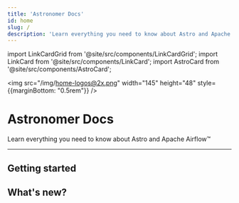 ```yaml
---
title: 'Astronomer Docs'
id: home
slug: /
description: 'Learn everything you need to know about Astro and Apache Airflow™'
---
```


import LinkCardGrid from '@site/src/components/LinkCardGrid';
import LinkCard from '@site/src/components/LinkCard';
import AstroCard from '@site/src/components/AstroCard';

<img src="/img/home-logos@2x.png" width="145" height="48" style={{marginBottom: "0.5rem"}} />

# Astronomer Docs

<p class="DocItem__header-description">Learn everything you need to know about Astro and Apache Airflow™</p>

---

<AstroCard />

## Getting started

<LinkCardGrid>
  <LinkCard topIcon label="Install the Astro CLI" description="The Astro CLI is the command line interface for data orchestration. It's the easiest way to get started with Apache Airflow and can be used with all Astronomer products." href="/learn/get-started-with-airflow" icon="/img/code-icon.svg" />
  <LinkCard topIcon label="Understand Airflow concepts" description="Learn about the fundamentals of how Airflow works and best practices for running it at scale." href="/learn/category/concepts" icon="/img/airflow-logo-85x85.png" />
  <LinkCard topIcon label="Explore tutorials" description="Follow step-by-step guides to get Airflow up and running for any use case." href="/learn/category/tutorials" icon="/img/doc-icon.svg" />
</LinkCardGrid>

## What's new?

<LinkCardGrid>
  <LinkCard truncate label="Use the Astro Python SDK" description="Write a DAG with the Astro Python SDK" href="/learn/get-started-with-airflow" />
  <LinkCard truncate label="Deploy code" description="Deploy Code to Astro" href="/learn/get-started-with-airflow" />
  <LinkCard truncate label="Release notes" description="Astro CLI release notes" href="/learn/get-started-with-airflow" />
</LinkCardGrid>
